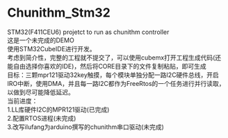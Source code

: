 # Chunithm_Stm32
STM32(F411CEU6) projetct to run as chunithm controller  
这是一个未完成的DEMO  
使用STM32CubeIDE进行开发。  
考虑到简介性，完整的工程就不提交了，可以使用cubemx打开工程生成代码(还能自由选择你喜欢的IDE)，然后将CORE目录下的文件复制粘贴，即可生成  
目标：三颗mpr121驱动32key触摸，每个模块单独分配一路I2C硬件总线，开启IRO中断，使用DMA，并且每一路I2C都作为FreeRtos的一个任务进行并行读取，以做到尽可能降低延迟。  
当前进度：  
1.LL库硬件I2C的MPR121驱动(已完成)  
2.配置RTOS进程(未完成)  
3.改写ilufang为arduino撰写的chunithm串口驱动(未完成)  
